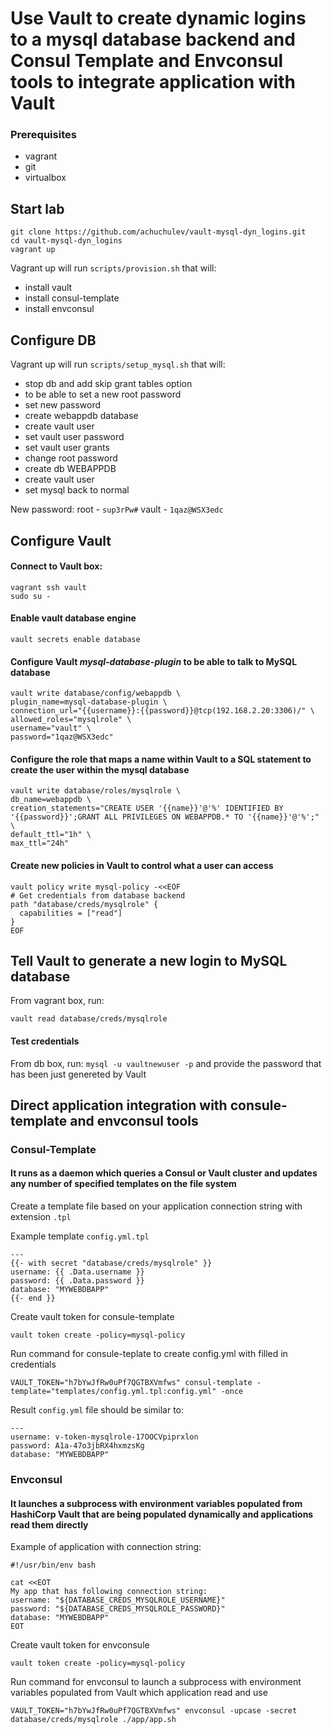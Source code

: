 # Use Vault to create dynamic logins to a mysql database backend and Consul Template and Envconsul tools to integrate  application with Vault 

### Prerequisites

* vagrant
* git
* virtualbox

## Start lab

```
git clone https://github.com/achuchulev/vault-mysql-dyn_logins.git
cd vault-mysql-dyn_logins
vagrant up
```

Vagrant up will run `scripts/provision.sh` that will:

- install vault
- install consul-template
- install envconsul

## Configure DB

Vagrant up will run `scripts/setup_mysql.sh` that will:

- stop db and add skip grant tables option
- to be able to set a new root password
- set new password
- create webappdb database
- create vault user
- set vault user password
- set vault user grants
- change root password
- create db WEBAPPDB
- create vault user
- set mysql back to normal


New password:
root - `sup3rPw#`
vault - `1qaz@WSX3edc`


## Configure Vault

#### Connect to Vault box: 

```
vagrant ssh vault
sudo su -
```

#### Enable vault database engine

`vault secrets enable database`

#### Configure Vault *mysql-database-plugin* to be able to talk to MySQL database

```
vault write database/config/webappdb \
plugin_name=mysql-database-plugin \
connection_url="{{username}}:{{password}}@tcp(192.168.2.20:3306)/" \
allowed_roles="mysqlrole" \
username="vault" \
password="1qaz@WSX3edc"
```

#### Configure the role that maps a name within Vault to a SQL statement to create the user within the mysql database

```
vault write database/roles/mysqlrole \
db_name=webappdb \
creation_statements="CREATE USER '{{name}}'@'%' IDENTIFIED BY '{{password}}';GRANT ALL PRIVILEGES ON WEBAPPDB.* TO '{{name}}'@'%';" \
default_ttl="1h" \
max_ttl="24h"
```

#### Create new policies in Vault to control what a user can access

```
vault policy write mysql-policy -<<EOF
# Get credentials from database backend
path "database/creds/mysqlrole" {
  capabilities = ["read"]
}
EOF
```

## Tell Vault to generate a new login to MySQL database

From vagrant box, run:

`vault read database/creds/mysqlrole`

#### Test credentials

From db box, run: `mysql -u vaultnewuser -p` and provide the password that has been just genereted by Vault



## Direct application integration with consule-template and envconsul tools

### Consul-Template

#### It runs as a daemon which queries a Consul or Vault cluster and updates any number of specified templates on the file system

Create a template file based on your application connection string with extension `.tpl`

Example template `config.yml.tpl`

```
---
{{- with secret "database/creds/mysqlrole" }}
username: {{ .Data.username }}
password: {{ .Data.password }}
database: "MYWEBDBAPP"
{{- end }}
```

Create vault token for consule-template

```
vault token create -policy=mysql-policy
```

Run command for consule-teplate to create config.yml with filled in credentials

```
VAULT_TOKEN="h7bYwJfRw0uPf7QGTBXVmfws" consul-template -template="templates/config.yml.tpl:config.yml" -once
```

Result `config.yml` file should be similar to:

```
---
username: v-token-mysqlrole-17OOCVpiprxlon
password: A1a-47o3jbRX4hxmzsKg
database: "MYWEBDBAPP"
```

### Envconsul

#### It launches a subprocess with environment variables populated from HashiCorp Vault that are being populated dynamically and applications read them directly

Example of application with connection string:

```
#!/usr/bin/env bash

cat <<EOT
My app that has following connection string:
username: "${DATABASE_CREDS_MYSQLROLE_USERNAME}"
password: "${DATABASE_CREDS_MYSQLROLE_PASSWORD}"
database: "MYWEBDBAPP"
EOT
```

Create vault token for envconsule

```
vault token create -policy=mysql-policy
```

Run command for envconsul to launch a subprocess with environment variables populated from Vault which application read and use

```
VAULT_TOKEN="h7bYwJfRw0uPf7QGTBXVmfws" envconsul -upcase -secret database/creds/mysqlrole ./app/app.sh
```
